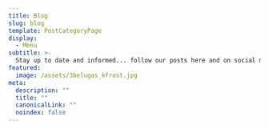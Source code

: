 ```yaml
---
title: Blog
slug: blog
template: PostCategoryPage
display:
  - Menu
subtitle: >-
  Stay up to date and informed... follow our posts here and on social media!
featured:
  image: /assets/3belugas_kfrost.jpg
meta:
  description: ""
  title: ""
  canonicalLink: ""
  noindex: false
---
```


